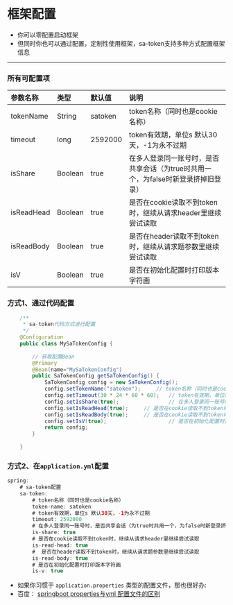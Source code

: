 # 框架配置
- 你可以零配置启动框架
- 但同时你也可以通过配置，定制性使用框架，sa-token支持多种方式配置框架信息

--- 
### 所有可配置项
| 参数名称	| 类型		| 默认值		| 说明																				|
| :--------	| :--------	| :--------	| :--------																			|
| tokenName	| String	| satoken	| token名称（同时也是cookie名称）													|
| timeout	| long		| 2592000	| token有效期，单位s 默认30天，-1为永不过期											|
| isShare	| Boolean	| true		|  在多人登录同一账号时，是否共享会话（为true时共用一个，为false时新登录挤掉旧登录）	|
| isReadHead| Boolean	| true		| 是否在cookie读取不到token时，继续从请求header里继续尝试读取							|
| isReadBody| Boolean	| true		| 是否在header读取不到token时，继续从请求题参数里继续尝试读取						|
| isV		| Boolean	| true		| 是否在初始化配置时打印版本字符画													|





### 方式1、通过代码配置
``` java 
	/**
	 * sa-token代码方式进行配置
	 */
	@Configuration
	public class MySaTokenConfig {
	
		// 获取配置Bean 
		@Primary
		@Bean(name="MySaTokenConfig")
		public SaTokenConfig getSaTokenConfig() {
			SaTokenConfig config = new SaTokenConfig();
			config.setTokenName("satoken");		// token名称（同时也是cookie名称）
			config.setTimeout(30 * 24 * 60 * 60); 	// token有效期，单位s 默认30天，-1为永不过期   
			config.setIsShare(true);				// 在多人登录同一账号时，是否共享会话（为true时共用一个，为false时新登录挤掉旧登录）
			config.setIsReadHead(true);		// 是否在cookie读取不到token时，继续从请求header里继续尝试读取 
			config.setIsReadBody(true);		// 是否在cookie读取不到token时，继续从请求header里继续尝试读取 
			config.setIsV(true);					// 是否在初始化配置时打印版本字符画
			return config;
		}
		
	}
```

### 方式2、在`application.yml`配置

``` java
spring: 
    # sa-token配置
    sa-token: 
        # token名称（同时也是cookie名称）
        token-name: satoken
        # token有效期，单位s 默认30天，-1为永不过期   
        timeout: 2592000
        # 在多人登录同一账号时，是否共享会话（为true时共用一个，为false时新登录挤掉旧登录）
        is-share: true
        # 是否在cookie读取不到token时，继续从请求header里继续尝试读取 
        is-read-head: true
        #  是否在header读取不到token时，继续从请求题参数里继续尝试读取 
        is-read-body: true
        # 是否在初始化配置时打印版本字符画
        is-v: true
```

- 如果你习惯于 `application.properties` 类型的配置文件，那也很好办: 
- 百度： [springboot properties与yml 配置文件的区别](https://www.baidu.com/s?ie=UTF-8&wd=springboot%20properties%E4%B8%8Eyml%20%E9%85%8D%E7%BD%AE%E6%96%87%E4%BB%B6%E7%9A%84%E5%8C%BA%E5%88%AB)


